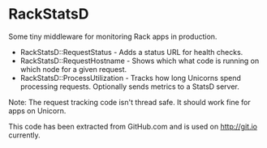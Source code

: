 # RackStatsD

Some tiny middleware for monitoring Rack apps in production.

* RackStatsD::RequestStatus - Adds a status URL for health checks.
* RackStatsD::RequestHostname - Shows which what code is running on
  which node for a given request.
* RackStatsD::ProcessUtilization - Tracks how long Unicorns spend
  processing requests.  Optionally sends metrics to a StatsD server.

Note: The request tracking code isn't thread safe.  It should work fine
for apps on Unicorn.

This code has been extracted from GitHub.com and is used on
http://git.io currently.

